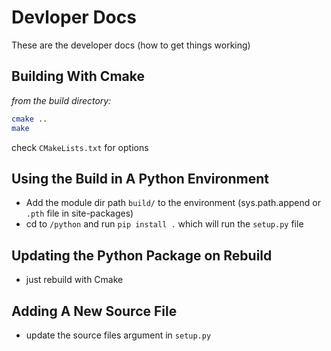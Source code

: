 # Devloper Docs
These are the developer docs (how to get things working)

## Building With Cmake

*from the build directory:*
```bash
cmake ..
make
```

check `CMakeLists.txt` for options

## Using the Build in A Python Environment
- Add the module dir path `build/` to the environment (sys.path.append or `.pth` file in site-packages)
- cd to `/python` and run `pip install .` which will run the `setup.py` file

## Updating the Python Package on Rebuild
- just rebuild with Cmake

## Adding A New Source File
- update the source files argument in `setup.py`